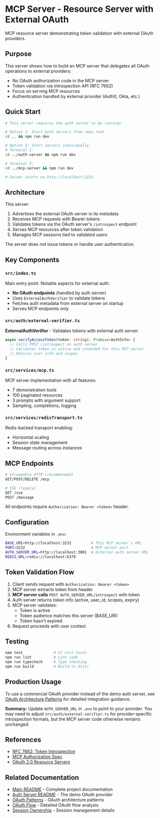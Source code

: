 # MCP Server - Resource Server with External OAuth

MCP resource server demonstrating token validation with external OAuth providers.

## Purpose

This server shows how to build an MCP server that delegates all OAuth operations to external providers:
- No OAuth authorization code in the MCP server
- Token validation via introspection API (RFC 7662)
- Focus on serving MCP resources
- Authentication handled by external provider (Auth0, Okta, etc.)

## Quick Start

```bash
# This server requires the auth server to be running!

# Option 1: Start both servers from repo root
cd .. && npm run dev

# Option 2: Start servers individually
# Terminal 1:
cd ../auth-server && npm run dev

# Terminal 2:
cd ../mcp-server && npm run dev

# Server starts on http://localhost:3232
```

## Architecture

This server:
1. Advertises the external OAuth server in its metadata
2. Receives MCP requests with Bearer tokens
3. Validates tokens via the OAuth server's `/introspect` endpoint
4. Serves MCP resources after token validation
5. Manages MCP sessions tied to validated users

The server does not issue tokens or handle user authentication.

## Key Components

### `src/index.ts`
Main entry point. Notable aspects for external auth:
- **No OAuth endpoints** (handled by auth server)
- Uses `ExternalAuthVerifier` to validate tokens
- Fetches auth metadata from external server on startup
- Serves MCP endpoints only

### `src/auth/external-verifier.ts`
**ExternalAuthVerifier** - Validates tokens with external auth server:
```typescript
async verifyAccessToken(token: string): Promise<AuthInfo> {
  // Calls POST /introspect on auth server
  // Validates token is active and intended for this MCP server
  // Returns user info and scopes
}
```

### `src/services/mcp.ts`
MCP server implementation with all features:
- 7 demonstration tools
- 100 paginated resources
- 3 prompts with argument support
- Sampling, completions, logging

### `src/services/redisTransport.ts`
Redis-backed transport enabling:
- Horizontal scaling
- Session state management
- Message routing across instances

## MCP Endpoints

```bash
# Streamable HTTP (recommended)
GET/POST/DELETE /mcp

# SSE (legacy)
GET /sse
POST /message
```

All endpoints require `Authorization: Bearer <token>` header.

## Configuration

Environment variables in `.env`:
```bash
BASE_URI=http://localhost:3232         # This MCP server's URL
PORT=3232                              # MCP server port
AUTH_SERVER_URL=http://localhost:3001  # External auth server URL
REDIS_URL=redis://localhost:6379
```

## Token Validation Flow

1. Client sends request with `Authorization: Bearer <token>`
2. MCP server extracts token from header
3. **MCP server calls** `POST AUTH_SERVER_URL/introspect` with token
4. Auth server returns token info (active, user_id, scopes, expiry)
5. MCP server validates:
   - Token is active
   - Token audience matches this server (BASE_URI)
   - Token hasn't expired
6. Request proceeds with user context

## Testing

```bash
npm test              # 67 unit tests
npm run lint          # Lint code
npm run typecheck     # Type checking
npm run build         # Build to dist/
```

## Production Usage

To use a commercial OAuth provider instead of the demo auth server, see [OAuth Architecture Patterns](../docs/oauth-architecture-patterns.md#using-a-commercial-auth-provider) for detailed integration guidance.

**Summary:** Update `AUTH_SERVER_URL` in `.env` to point to your provider. You may need to adjust `src/auth/external-verifier.ts` for provider-specific introspection formats, but the MCP server code otherwise remains unchanged.

## References

- [RFC 7662: Token Introspection](https://datatracker.ietf.org/doc/html/rfc7662)
- [MCP Authorization Spec](https://modelcontextprotocol.io/specification/2025-06-18/basic/authorization)
- [OAuth 2.0 Resource Servers](https://www.oauth.com/oauth2-servers/the-resource-server/)

## Related Documentation

- [Main README](../README.md) - Complete project documentation
- [Auth Server README](../auth-server/README.md) - The demo OAuth provider
- [OAuth Patterns](../docs/oauth-patterns.md) - OAuth architecture patterns
- [OAuth Flow](../docs/oauth-flow.md) - Detailed OAuth flow analysis
- [Session Ownership](../docs/session-ownership.md) - Session management details
